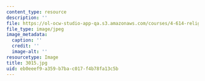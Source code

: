 ```yaml
---
content_type: resource
description: ''
file: https://ol-ocw-studio-app-qa.s3.amazonaws.com/courses/4-614-religious-architecture-and-islamic-cultures-fall-2002/eb0eeef9a359b7bac017f4b78fa13c5b_3015.jpg
file_type: image/jpeg
image_metadata:
  caption: ''
  credit: ''
  image-alt: ''
resourcetype: Image
title: 3015.jpg
uid: eb0eeef9-a359-b7ba-c017-f4b78fa13c5b
---
```

